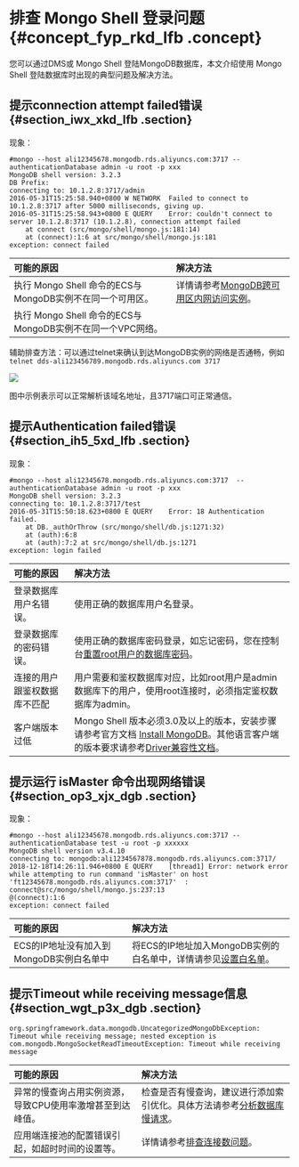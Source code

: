 # 排查 Mongo Shell 登录问题 {#concept_fyp_rkd_lfb .concept}

您可以通过DMS或 Mongo Shell 登陆MongoDB数据库，本文介绍使用 Mongo Shell 登陆数据库时出现的典型问题及解决方法。

## 提示connection attempt failed错误 {#section_iwx_xkd_lfb .section}

现象：

```
#mongo --host ali12345678.mongodb.rds.aliyuncs.com:3717 --authenticationDatabase admin -u root -p xxx
MongoDB shell version: 3.2.3
DB Prefix:
connecting to: 10.1.2.8:3717/admin
2016-05-31T15:25:58.940+0800 W NETWORK  Failed to connect to 10.1.2.8:3717 after 5000 milliseconds, giving up.
2016-05-31T15:25:58.943+0800 E QUERY    Error: couldn't connect to server 10.1.2.8:3717 (10.1.2.8), connection attempt failed
    at connect (src/mongo/shell/mongo.js:181:14)
    at (connect):1:6 at src/mongo/shell/mongo.js:181
exception: connect failed
```

|可能的原因|解决方法|
|:----|:---|
|执行 Mongo Shell 命令的ECS与MongoDB实例不在同一个可用区。|详情请参考[MongoDB跨可用区内网访问实例](../../../../intl.zh-CN/用户指南/连接实例/MongoDB跨可用区内网访问实例.md#)。|
|执行 Mongo Shell 命令的ECS与MongoDB实例不在同一个VPC网络。|

辅助排查方法：可以通过telnet来确认到达MongoDB实例的网络是否通畅，例如`telnet dds-ali123456789.mongodb.rds.aliyuncs.com 3717`

![](http://static-aliyun-doc.oss-cn-hangzhou.aliyuncs.com/assets/img/6847/154511873434454_zh-CN.png)

图中示例表示可以正常解析该域名地址，且3717端口可正常通信。

## 提示Authentication failed错误 {#section_ih5_5xd_lfb .section}

现象：

```
#mongo --host ali12345678.mongodb.rds.aliyuncs.com:3717  --authenticationDatabase admin -u root -p xxx
MongoDB shell version: 3.2.3
connecting to: 10.1.2.8:3717/test
2016-05-31T15:50:18.623+0800 E QUERY    Error: 18 Authentication failed.
    at DB._authOrThrow (src/mongo/shell/db.js:1271:32)
    at (auth):6:8
    at (auth):7:2 at src/mongo/shell/db.js:1271
exception: login failed
```

|可能的原因|解决方法|
|:----|:---|
|登录数据库用户名错误。|使用正确的数据库用户名登录。|
|登录数据库的密码错误。|使用正确的数据库密码登录，如忘记密码，您在控制台[重置root用户的数据库密码](../../../../intl.zh-CN/用户指南/账号管理/重置密码.md#)。|
|连接的用户跟鉴权数据库不匹配|用户需要和鉴权数据库对应，比如root用户是admin数据库下的用户，使用root连接时，必须指定鉴权数据库为admin。|
|客户端版本过低|Mongo Shell 版本必须3.0及以上的版本，安装步骤请参考官方文档 [Install MongoDB](https://docs.mongodb.com/v3.4/installation/)。其他语言客户端的版本要求请参考[Driver兼容性文档](https://docs.mongodb.com/ecosystem/drivers/driver-compatibility-reference/)。|

## 提示运行 isMaster 命令出现网络错误 {#section_op3_xjx_dgb .section}

现象：

```
#mongo --host ali12345678.mongodb.rds.aliyuncs.com:3717 --authenticationDatabase test -u root -p xxxxxx
MongoDB shell version v3.4.10
connecting to: mongodb:ali1234567878.mongodb.rds.aliyuncs.com:3717/
2018-12-18T14:26:11.946+0800 E QUERY    [thread1] Error: network error while attempting to run command 'isMaster' on host 'ft12345678.mongodb.rds.aliyuncs.com:3717'  :
connect@src/mongo/shell/mongo.js:237:13
@(connect):1:6
exception: connect failed
```

|可能的原因|解决方法|
|:----|:---|
|ECS的IP地址没有加入到MongoDB实例白名单中|将ECS的IP地址加入MongoDB实例的白名单中，详情请参见[设置白名单](../../../../intl.zh-CN/用户指南/数据安全性/设置白名单.md#)。|

## 提示Timeout while receiving message信息 {#section_wgt_p3x_dgb .section}

```
org.springframework.data.mongodb.UncategorizedMongoDbException: Timeout while receiving message; nested exception is com.mongodb.MongoSocketReadTimeoutException: Timeout while receiving message
```

|可能的原因|解决方法|
|:----|:---|
|异常的慢查询占用实例资源，导致CPU使用率激增甚至到达峰值。|检查是否有慢查询，建议进行添加索引优化。具体方法请参考[分析数据库慢请求](https://help.aliyun.com/document_detail/62224.html#h2-url-2)。|
|应用端连接池的配置错误引起，如超时时间的设置等。|详情请参考[排查连接数问题](https://help.aliyun.com/document_detail/61114.html)。|

